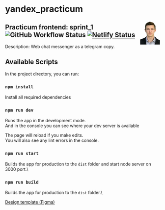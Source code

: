 # yandex_practicum

<img align="right" width="64" height="80" title="Author logo" src="./src/images/official photo.jpg">

## Practicum frontend: sprint_1 ![GitHub Workflow Status](https://img.shields.io/github/actions/workflow/status/mrHoft/middle.messenger.praktikum.yandex/tests.yml) [![Netlify Status](https://api.netlify.com/api/v1/badges/fdd7d98d-0b8e-4a26-a36c-87dfe5f27e61/deploy-status)](https://pet-chat.netlify.app)

Description: Web chat messenger as a telegram copy.

## Available Scripts

In the project directory, you can run:

### `npm install` 

Install all required dependencies 

### `npm run dev`

Runs the app in the development mode.\
And in the console you can see where your dev server is available

The page will reload if you make edits.\
You will also see any lint errors in the console.

### `npm run start`

Builds the app for production to the `dist` folder and start node server on 3000 port.\

### `npm run build`

Builds the app for production to the `dist` folder.\


<!-- [Deployed example (Netlify)](https://pet-chat.netlify.app) -->

[Design template (Figma)](https://www.figma.com/file/jF5fFFzgGOxQeB4CmKWTiE/Chat_external_link?node-id=0%3A1)
